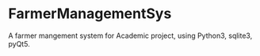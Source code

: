 # FarmerManagementSys
A farmer mangement system for Academic project, using Python3, sqlite3, pyQt5.
